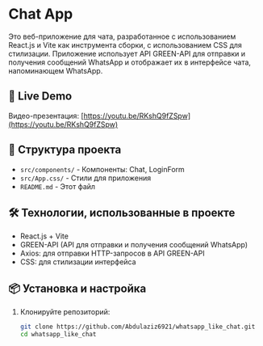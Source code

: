 # Chat App

Это веб-приложение для чата, разработанное с использованием React.js и Vite как инструмента сборки, с использованием CSS для стилизации. Приложение использует API GREEN-API для отправки и получения сообщений WhatsApp и отображает их в интерфейсе чата, напоминающем WhatsApp.

## 🚀 Live Demo

Видео-презентация:
[https://youtu.be/RKshQ9fZSpw](https://youtu.be/RKshQ9fZSpw)

## 📂 Структура проекта

- `src/components/` - Компоненты: Chat, LoginForm
- `src/App.css/` - Стили для приложения
- `README.md` - Этот файл

## 🛠️ Технологии, использованные в проекте

- React.js + Vite
- GREEN-API (API для отправки и получения сообщений WhatsApp)
- Axios: для отправки HTTP-запросов в API GREEN-API
- CSS: для стилизации интерфейса

## 📦 Установка и настройка

1. Клонируйте репозиторий:
   ```bash
   git clone https://github.com/Abdulaziz6921/whatsapp_like_chat.git
   cd whatsapp_like_chat
   ```
